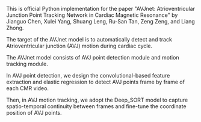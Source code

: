 This is official Python implementation for the paper "AVJnet: Atrioventricular Junction Point Tracking Network in Cardiac Magnetic Resonance" by Jianguo Chen, Xulei Yang, Shuang Leng, Ru-San Tan, Zeng Zeng, and Liang Zhong.

The target of the AVJnet model is to automatically detect and track Atrioventricular junction (AVJ) motion during cardiac cycle. 

The AVJnet model consists of AVJ point detection module and motion tracking module.   

In AVJ point detection, we design the convolutional-based feature extraction and elastic regression to detect AVJ points frame by frame of each CMR video. 

Then, in AVJ motion tracking, we adopt the Deep_SORT model to capture spatio-temporal continuity between frames and fine-tune the coordinate position of AVJ points.
